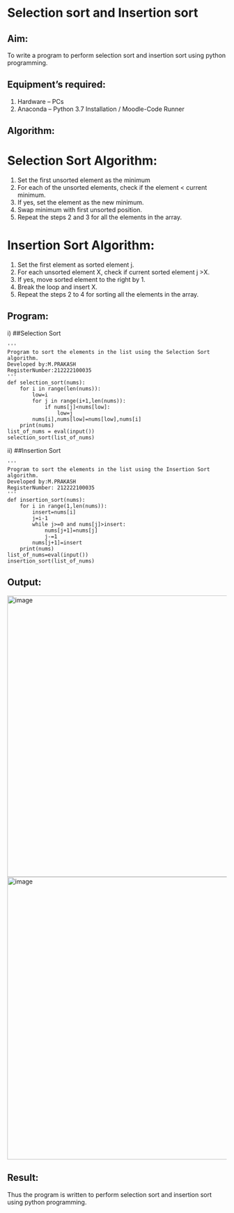 # Selection sort and Insertion sort
## Aim:
To write a program to perform selection sort and insertion sort using python programming.
## Equipment’s required:
1.	Hardware – PCs
2.	Anaconda – Python 3.7 Installation / Moodle-Code Runner
## Algorithm:
# Selection Sort Algorithm:
1.	Set the first unsorted element as the minimum
2.	For each of the unsorted elements, check if the element < current minimum.
3.	If yes, set the element as the new minimum.
4.	Swap minimum with first unsorted position.
5.	Repeat the steps 2 and 3 for all the elements in the array.
# Insertion Sort Algorithm:
1.	Set the first element as sorted element j.
2.	For each unsorted element X, check if current sorted element j >X.
3.	If yes, move sorted element to the right by 1.
4.	Break the loop and insert X.
5.	Repeat the steps 2 to 4 for sorting all the elements in the array.
## Program:
i)	##Selection Sort
```
''' 
Program to sort the elements in the list using the Selection Sort algorithm.
Developed by:M.PRAKASH
RegisterNumber:212222100035 
'''
def selection_sort(nums):
    for i in range(len(nums)):
        low=i
        for j in range(i+1,len(nums)):
            if nums[j]<nums[low]:
                low=j
        nums[i],nums[low]=nums[low],nums[i]
    print(nums)
list_of_nums = eval(input())
selection_sort(list_of_nums)

```
ii)	##Insertion Sort
```
''' 
Program to sort the elements in the list using the Insertion Sort algorithm.
Developed by:M.PRAKASH
RegisterNumber: 212222100035
'''
def insertion_sort(nums):
    for i in range(1,len(nums)):
        insert=nums[i]
        j=i-1
        while j>=0 and nums[j]>insert:
            nums[j+1]=nums[j]
            j-=1
        nums[j+1]=insert
    print(nums)
list_of_nums=eval(input())
insertion_sort(list_of_nums)

```

## Output:

<img width="645" alt="image" src="https://github.com/Prakashmathi2004/Sorting-Algorithm/assets/118350045/d19248a6-947f-4716-be97-11c379992472">

<img width="648" alt="image" src="https://github.com/Prakashmathi2004/Sorting-Algorithm/assets/118350045/14959885-75ab-4dee-bf39-87938a1450b1">


## Result:
Thus the program is written to perform selection sort and insertion sort using python programming.

